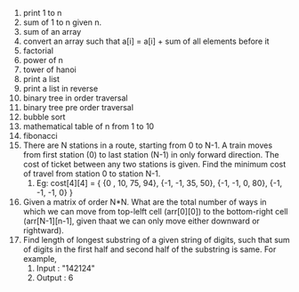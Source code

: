 1. print 1 to n
2. sum of 1 to n given n.
3. sum of an array
4. convert an array such that a[i] = a[i] + sum of all elements before it
5. factorial
6. power of n
7. tower of hanoi
8. print a list
9. print a list in reverse
10. binary tree in order traversal
11. binary tree pre order traversal
12. bubble sort
13. mathematical table of n from 1 to 10
14. fibonacci
15. There are N stations in a route, starting from 0 to N-1. A train moves from first station (0) to last station (N-1) in only forward direction. The cost of ticket between any two stations is given. Find the minimum cost of travel from station 0 to station N-1.
    1. Eg: cost[4][4] = {
       {0 , 10, 75, 94},
       {-1, -1, 35, 50},
       {-1, -1, 0, 80},
       {-1, -1, -1, 0}
       }
16. Given a matrix of order N\*N. What are the total number of ways in which we can move from top-lelft cell (arr[0][0]) to the bottom-right cell (arr[N-1][n-1], given thaat we can only move either downward or rightward).
17. Find length of longest substring of a given string of digits, such that sum of digits in the first half and second half of the substring is same. For example,
    1. Input : "142124"
    2. Output : 6
